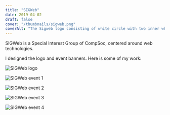 ```yaml
---
title: "SIGWeb"
date: 2019-04-02
draft: false
cover: "/thumbnails/sigweb.png"
coverAlt: "The Sigweb logo consisting of white circle with two inner white verical ovals forming a globe shape. The word Sigweb is spelled out in white block capitals in the centre of the circle, cutting through the inner two rectangle lines. This is surrounded by varying sized orange, teal and pruple horizontal lines. The background is black."
---
```


SIGWeb is a Special Interest Group of CompSoc, centered around web technologies.

I designed the logo and event banners. Here is some of my work:

![SIGWeb logo](/sigweb/logo.png)

![SIGWeb event 1](/sigweb/event-1.png)

![SIGWeb event 2](/sigweb/event-2.png)

![SIGWeb event 3](/sigweb/event-3.png)

![SIGWeb event 4](/sigweb/event-4.png)